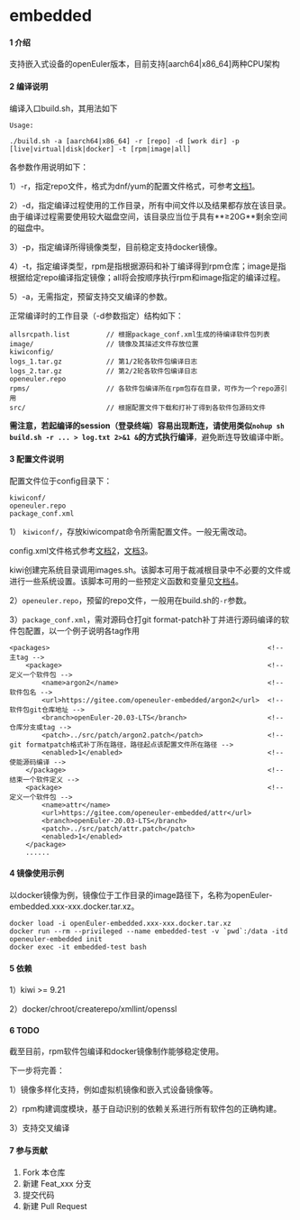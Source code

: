 # embedded

#### 1 介绍

支持嵌入式设备的openEuler版本，目前支持[aarch64|x86_64]两种CPU架构

#### 2 编译说明

编译入口build.sh，其用法如下

```Usage: 
Usage: 

./build.sh -a [aarch64|x86_64] -r [repo] -d [work dir] -p [live|virtual|disk|docker] -t [rpm|image|all]
```

各参数作用说明如下：

1）-r，指定repo文件，格式为dnf/yum的配置文件格式，可参考[文档1](https://docs.openeuler.org/zh/docs/20.03_LTS/docs/Administration/%E4%BD%BF%E7%94%A8DNF%E7%AE%A1%E7%90%86%E8%BD%AF%E4%BB%B6%E5%8C%85.html "使用DNF管理软件包")。

2）-d，指定编译过程使用的工作目录，所有中间文件以及结果都存放在该目录。由于编译过程需要使用较大磁盘空间，该目录应当位于具有**≥20G**剩余空间的磁盘中。

3）-p，指定编译所得镜像类型，目前稳定支持docker镜像。

4）-t，指定编译类型，rpm是指根据源码和补丁编译得到rpm仓库；image是指根据给定repo编译指定镜像；all将会按顺序执行rpm和image指定的编译过程。

5）-a，无需指定，预留支持交叉编译的参数。

正常编译时的工作目录（-d参数指定）结构如下：

```
allsrcpath.list         // 根据package_conf.xml生成的待编译软件包列表
image/                  // 镜像及其描述文件存放位置
kiwiconfig/
logs_1.tar.gz           // 第1/2轮各软件包编译日志
logs_2.tar.gz           // 第2/2轮各软件包编译日志
openeuler.repo
rpms/                   // 各软件包编译所在rpm包存在目录，可作为一个repo源引用
src/                    // 根据配置文件下载和打补丁得到各软件包源码文件
```

**需注意，若起编译的session（登录终端）容易出现断连，请使用类似```nohup sh build.sh -r ... > log.txt 2>&1 &```的方式执行编译**，避免断连导致编译中断。

#### 3 配置文件说明

配置文件位于config目录下：

```
kiwiconf/
openeuler.repo
package_conf.xml
```

1） ```kiwiconf/```，存放kiwicompat命令所需配置文件。一般无需改动。

config.xml文件格式参考[文档2](https://documentation.suse.com/kiwi/9/single-html/kiwi/index.html#image-description-elements "image-description-elements")，[文档3](https://documentation.suse.com/kiwi/9/html/kiwi/image-description.html "image-description")。

kiwi创建完系统目录调用images.sh。该脚本可用于裁减根目录中不必要的文件或进行一些系统设置。该脚本可用的一些预定义函数和变量见[文档4](https://documentation.suse.com/kiwi/9/single-html/kiwi/index.html#script-template-for-config-sh-images-sh "script-template-for-config-sh-images-sh")。

2）```openeuler.repo```，预留的repo文件，一般用在build.sh的```-r```参数。

3）```package_conf.xml```，需对源码仓打git format-patch补丁并进行源码编译的软件包配置，以一个例子说明各tag作用

```
<packages>                                                      <!-- 主tag -->
    <package>                                                   <!-- 定义一个软件包 -->
        <name>argon2</name>                                     <!-- 软件包名 -->
        <url>https://gitee.com/openeuler-embedded/argon2</url>  <!-- 软件包git仓库地址 -->
        <branch>openEuler-20.03-LTS</branch>                    <!-- 仓库分支或tag -->
        <patch>../src/patch/argon2.patch</patch>                <!-- git formatpatch格式补丁所在路径，路径起点该配置文件所在路径 -->
        <enabled>1</enabled>                                    <!-- 使能源码编译 -->
    </package>                                                  <!-- 结束一个软件定义 -->
    <package>                                                   <!-- 定义一个软件包 -->
        <name>attr</name>
        <url>https://gitee.com/openeuler-embedded/attr</url>
        <branch>openEuler-20.03-LTS</branch>
        <patch>../src/patch/attr.patch</patch>
        <enabled>1</enabled>
    </package>
    ......
```

#### 4 镜像使用示例

以docker镜像为例，镜像位于工作目录的image路径下，名称为openEuler-embedded.xxx-xxx.docker.tar.xz。

```shell
docker load -i openEuler-embedded.xxx-xxx.docker.tar.xz
docker run --rm --privileged --name embedded-test -v `pwd`:/data -itd openeuler-embedded init
docker exec -it embedded-test bash
```

#### 5 依赖

1）kiwi >= 9.21

2）docker/chroot/createrepo/xmllint/openssl

#### 6 TODO

截至目前，rpm软件包编译和docker镜像制作能够稳定使用。

下一步将完善：

1）镜像多样化支持，例如虚拟机镜像和嵌入式设备镜像等。

2）rpm构建调度模块，基于自动识别的依赖关系进行所有软件包的正确构建。

3）支持交叉编译

#### 7 参与贡献

1.  Fork 本仓库
2.  新建 Feat_xxx 分支
3.  提交代码
4.  新建 Pull Request

